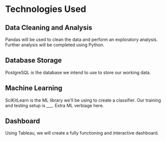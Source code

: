 # Technologies Used
## Data Cleaning and Analysis
Pandas will be used to clean the data and perform an exploratory analysis. Further analysis will be completed using Python.

## Database Storage
PostgreSQL is the database we intend to use to store our working data.

## Machine Learning
SciKitLearn is the ML library we'll be using to create a classifier. Our training and testing setup is ___. Extra ML verbiage here.

## Dashboard
Using Tableau, we will create a fully functioning and interactive dashboard. 

